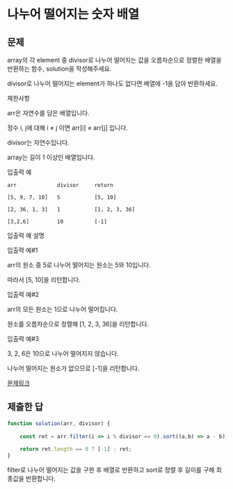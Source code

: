# 나누어 떨어지는 숫자 배열


## 문제

array의 각 element 중 divisor로 나누어 떨어지는 값을 오름차순으로 정렬한 배열을 반환하는 함수, solution을 작성해주세요.

divisor로 나누어 떨어지는 element가 하나도 없다면 배열에 -1을 담아 반환하세요.

제한사항

arr은 자연수를 담은 배열입니다.

정수 i, j에 대해 i ≠ j 이면 arr[i] ≠ arr[j] 입니다.

divisor는 자연수입니다.

array는 길이 1 이상인 배열입니다.

입출력 예
```
arr             divisor     return

[5, 9, 7, 10]	5	        [5, 10]

[2, 36, 1, 3]	1	        [1, 2, 3, 36]

[3,2,6]	        10	        [-1]
```

입출력 예 설명

입출력 예#1

arr의 원소 중 5로 나누어 떨어지는 원소는 5와 10입니다. 

따라서 [5, 10]을 리턴합니다.

입출력 예#2

arr의 모든 원소는 1으로 나누어 떨어집니다. 

원소를 오름차순으로 정렬해 [1, 2, 3, 36]을 리턴합니다.

입출력 예#3

3, 2, 6은 10으로 나누어 떨어지지 않습니다. 

나누어 떨어지는 원소가 없으므로 [-1]을 리턴합니다.

[문제링크](https://programmers.co.kr/learn/courses/30/lessons/12910)

## 제출한 답

```javascript
function solution(arr, divisor) {
    
    const ret = arr.filter(i => i % divisor == 0).sort((a,b) => a - b);
    
    return ret.length == 0 ? [-1] : ret;
}
```

filter로 나누어 떨어지는 값을 구한 후 배열로 반환하고 sort로 정렬 후 길이를 구해 최종값을 반환합니다.